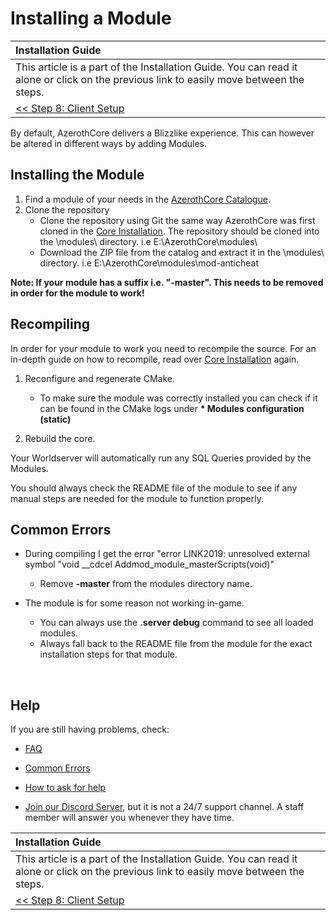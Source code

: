 # Installing a Module

| Installation Guide |
| :- |
| This article is a part of the Installation Guide. You can read it alone or click on the previous link to easily move between the steps. |
| [<< Step 8: Client Setup](client-setup.md) |

By default, AzerothCore delivers a Blizzlike experience. This can however be altered in different ways by adding Modules.

## Installing the Module

1. Find a module of your needs in the [AzerothCore Catalogue](https://www.azerothcore.org/catalogue#/).
2. Clone the repository
    - Clone the repository using Git the same way AzerothCore was first cloned in the [Core Installation](core-installation.md). The repository should be cloned into the \modules\ directory. i.e E:\AzerothCore\modules\
    - Download the ZIP file from the catalog and extract it in the \modules\ directory. i.e E:\AzerothCore\modules\mod-anticheat

**Note: If your module has a suffix i.e. "-master". This needs to be removed in order for the module to work!**

## Recompiling

In order for your module to work you need to recompile the source. For an in-depth guide on how to recompile, read over [Core Installation](core-installation.md) again.

1. Reconfigure and regenerate CMake.
    - To make sure the module was correctly installed you can check if it can be found in the CMake logs under **\* Modules configuration (static)**

2. Rebuild the core.

Your Worldserver will automatically run any SQL Queries provided by the Modules.

You should always check the README file of the module to see if any manual steps are needed for the module to function properly.

## Common Errors

- During compiling I get the error "error LINK2019: unresolved external symbol "void __cdcel Addmod_module_masterScripts(void)"
    - Remove **-master** from the modules directory name.

- The module is for some reason not working in-game.
    - You can always use the **.server debug** command to see all loaded modules.
    - Always fall back to the README file from the module for the exact installation steps for that module.

<br>

## Help

If you are still having problems, check:

* [FAQ](faq.md)

* [Common Errors](common-errors.md)

* [How to ask for help](how-to-ask-for-help.md)

* [Join our Discord Server](https://discord.gg/gkt4y2x), but it is not a 24/7 support channel. A staff member will answer you whenever they have time.

| Installation Guide |
| :- |
| This article is a part of the Installation Guide. You can read it alone or click on the previous link to easily move between the steps. |
| [<< Step 8: Client Setup](client-setup.md) |

